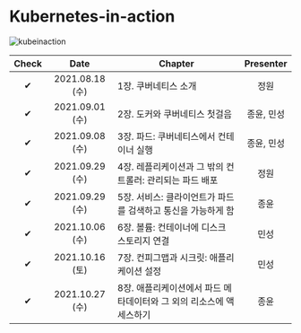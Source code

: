 # Kubernetes-in-action
![kubeinaction](https://user-images.githubusercontent.com/41745717/132219794-77ffa66c-7924-459e-8dbe-112bd14743dc.jpeg)


|Check|Date|Chapter|Presenter|
|:--:|:--:|--|:--:|
|✔|2021.08.18 (수)|1장. 쿠버네티스 소개|정원|
|✔|2021.09.01 (수)|2장. 도커와 쿠버네티스 첫걸음|종윤, 민성|
|✔|2021.09.08 (수)|3장. 파드: 쿠버네티스에서 컨테이너 실행|종윤, 민성|
|✔|2021.09.29 (수)|4장. 레플리케이션과 그 밖의 컨트롤러: 관리되는 파드 배포|정원|
|✔|2021.09.29 (수)|5장. 서비스: 클라이언트가 파드를 검색하고 통신을 가능하게 함|종윤|
|✔|2021.10.06 (수)|6장. 볼륨: 컨테이너에 디스크 스토리지 연결|민성|
|✔|2021.10.16 (토)|7장. 컨피그맵과 시크릿: 애플리케이션 설정|민성|
|✔|2021.10.27 (수)|8장. 애플리케이션에서 파드 메타데이터와 그 외의 리소스에 액세스하기|종윤|
